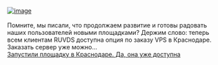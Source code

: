 <!--2025-03-12 13:02:45-->
<div class="yb">
  <div class="rss smaller1 habr"><a href="https://habr.com/ru/companies/ruvds/news/890274/"><img src="https://habrastorage.org/webt/ox/o2/hy/oxo2hyzb3qhus0uczhhd-zbdt1e.png" alt="image"></a><br>
<br>
Помните, мы писали, что продолжаем развитие и готовы радовать наших пользователей новыми площадками? Держим слово: теперь всем клиентам RUVDS доступна опция по заказу VPS в Краснодаре. Заказать сервер уже можно... <br><a class="light" href="https://habr.com/ru/companies/ruvds/news/890274/?utm_source=habrahabr&utm_medium=rss&utm_campaign=890274">Запустили площадку в Краснодаре. Да, она уже доступна</a></div>
</div>
